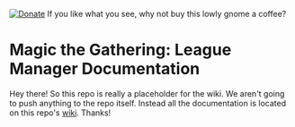 [![Donate](https://img.shields.io/badge/Donate-PayPal-green.svg)](https://www.paypal.com/cgi-bin/webscr?cmd=_donations&business=VKWKZKMLU7YVU&currency_code=USD&source=url) If you like what you see, why not buy this lowly gnome a coffee? 

# Magic the Gathering: League Manager Documentation

Hey there! So this repo is really a placeholder for the wiki. We aren't going to push anything to the repo itself. Instead all the documentation is located on this repo's [wiki](https://github.com/Gnome-Lackey/mtglm-docs/wiki). Thanks!
